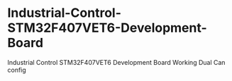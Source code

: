 # Industrial-Control-STM32F407VET6-Development-Board
Industrial Control STM32F407VET6 Development Board Working Dual Can config
